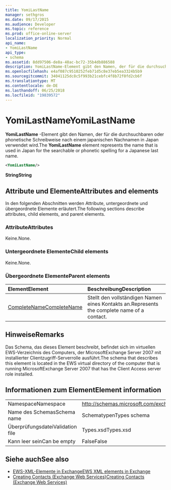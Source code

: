 ```yaml
---
title: YomiLastName
manager: sethgros
ms.date: 09/17/2015
ms.audience: Developer
ms.topic: reference
ms.prod: office-online-server
localization_priority: Normal
api_name:
- YomiLastName
api_type:
- schema
ms.assetid: 8dd97506-de8a-48ac-bc72-35b4db886588
description: YomiLastName-Element gibt den Namen, der für die durchsuchbaren oder phonetische Schreibweise nach einem japanischen Nachnamen in Japan verwendet wird.
ms.openlocfilehash: e4af087c9510252feb71d5c8e37eb5ea3324b5b9
ms.sourcegitcommit: 34041125dc8c5f993b21cebfc4f8b72f0fd2cb6f
ms.translationtype: MT
ms.contentlocale: de-DE
ms.lasthandoff: 06/25/2018
ms.locfileid: "19839572"
---
```

# <a name="yomilastname"></a><span data-ttu-id="2b0e7-103">YomiLastName</span><span class="sxs-lookup"><span data-stu-id="2b0e7-103">YomiLastName</span></span>

<span data-ttu-id="2b0e7-104">**YomiLastName** -Element gibt den Namen, der für die durchsuchbaren oder phonetische Schreibweise nach einem japanischen Nachnamen in Japan verwendet wird.</span><span class="sxs-lookup"><span data-stu-id="2b0e7-104">The **YomiLastName** element represents the name that is used in Japan for the searchable or phonetic spelling for a Japanese last name.</span></span> 
  
```xml
<YomiLastName/>
```

 <span data-ttu-id="2b0e7-105">**String**</span><span class="sxs-lookup"><span data-stu-id="2b0e7-105">**String**</span></span>
## <a name="attributes-and-elements"></a><span data-ttu-id="2b0e7-106">Attribute und Elemente</span><span class="sxs-lookup"><span data-stu-id="2b0e7-106">Attributes and elements</span></span>

<span data-ttu-id="2b0e7-107">In den folgenden Abschnitten werden Attribute, untergeordnete und übergeordnete Elemente erläutert.</span><span class="sxs-lookup"><span data-stu-id="2b0e7-107">The following sections describe attributes, child elements, and parent elements.</span></span>
  
### <a name="attributes"></a><span data-ttu-id="2b0e7-108">Attribute</span><span class="sxs-lookup"><span data-stu-id="2b0e7-108">Attributes</span></span>

<span data-ttu-id="2b0e7-109">Keine.</span><span class="sxs-lookup"><span data-stu-id="2b0e7-109">None.</span></span>
  
### <a name="child-elements"></a><span data-ttu-id="2b0e7-110">Untergeordnete Elemente</span><span class="sxs-lookup"><span data-stu-id="2b0e7-110">Child elements</span></span>

<span data-ttu-id="2b0e7-111">Keine.</span><span class="sxs-lookup"><span data-stu-id="2b0e7-111">None.</span></span>
  
### <a name="parent-elements"></a><span data-ttu-id="2b0e7-112">Übergeordnete Elemente</span><span class="sxs-lookup"><span data-stu-id="2b0e7-112">Parent elements</span></span>

|<span data-ttu-id="2b0e7-113">**Element**</span><span class="sxs-lookup"><span data-stu-id="2b0e7-113">**Element**</span></span>|<span data-ttu-id="2b0e7-114">**Beschreibung**</span><span class="sxs-lookup"><span data-stu-id="2b0e7-114">**Description**</span></span>|
|:-----|:-----|
|[<span data-ttu-id="2b0e7-115">CompleteName</span><span class="sxs-lookup"><span data-stu-id="2b0e7-115">CompleteName</span></span>](completename.md) <br/> |<span data-ttu-id="2b0e7-116">Stellt den vollständigen Namen eines Kontakts an.</span><span class="sxs-lookup"><span data-stu-id="2b0e7-116">Represents the complete name of a contact.</span></span>  <br/> |
   
## <a name="remarks"></a><span data-ttu-id="2b0e7-117">Hinweise</span><span class="sxs-lookup"><span data-stu-id="2b0e7-117">Remarks</span></span>

<span data-ttu-id="2b0e7-118">Das Schema, das dieses Element beschreibt, befindet sich im virtuellen EWS-Verzeichnis des Computers, der MicrosoftExchange Server 2007 mit installierter Clientzugriff-Serverrolle ausführt.</span><span class="sxs-lookup"><span data-stu-id="2b0e7-118">The schema that describes this element is located in the EWS virtual directory of the computer that is running MicrosoftExchange Server 2007 that has the Client Access server role installed.</span></span>
  
## <a name="element-information"></a><span data-ttu-id="2b0e7-119">Informationen zum Element</span><span class="sxs-lookup"><span data-stu-id="2b0e7-119">Element information</span></span>

|||
|:-----|:-----|
|<span data-ttu-id="2b0e7-120">Namespace</span><span class="sxs-lookup"><span data-stu-id="2b0e7-120">Namespace</span></span>  <br/> |http://schemas.microsoft.com/exchange/services/2006/types  <br/> |
|<span data-ttu-id="2b0e7-121">Name des Schemas</span><span class="sxs-lookup"><span data-stu-id="2b0e7-121">Schema name</span></span>  <br/> |<span data-ttu-id="2b0e7-122">Schematypen</span><span class="sxs-lookup"><span data-stu-id="2b0e7-122">Types schema</span></span>  <br/> |
|<span data-ttu-id="2b0e7-123">Überprüfungsdatei</span><span class="sxs-lookup"><span data-stu-id="2b0e7-123">Validation file</span></span>  <br/> |<span data-ttu-id="2b0e7-124">Types.xsd</span><span class="sxs-lookup"><span data-stu-id="2b0e7-124">Types.xsd</span></span>  <br/> |
|<span data-ttu-id="2b0e7-125">Kann leer sein</span><span class="sxs-lookup"><span data-stu-id="2b0e7-125">Can be empty</span></span>  <br/> |<span data-ttu-id="2b0e7-126">False</span><span class="sxs-lookup"><span data-stu-id="2b0e7-126">False</span></span>  <br/> |
   
## <a name="see-also"></a><span data-ttu-id="2b0e7-127">Siehe auch</span><span class="sxs-lookup"><span data-stu-id="2b0e7-127">See also</span></span>

- [<span data-ttu-id="2b0e7-128">EWS-XML-Elemente in Exchange</span><span class="sxs-lookup"><span data-stu-id="2b0e7-128">EWS XML elements in Exchange</span></span>](ews-xml-elements-in-exchange.md)
- [<span data-ttu-id="2b0e7-129">Creating Contacts (Exchange Web Services)</span><span class="sxs-lookup"><span data-stu-id="2b0e7-129">Creating Contacts (Exchange Web Services)</span></span>](http://msdn.microsoft.com/library/4845917e-70d1-481c-bbd7-011ec6571789%28Office.15%29.aspx)


